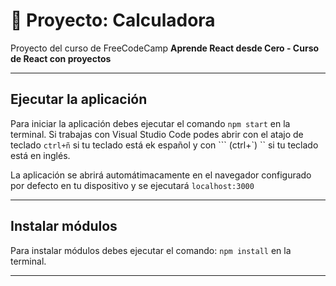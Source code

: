 # :book: Proyecto: Calculadora

Proyecto del curso de FreeCodeCamp **Aprende React desde Cero - Curso de React con proyectos**



---

## Ejecutar la aplicación

Para iniciar la aplicación debes ejecutar el comando `npm start` en la terminal. Si trabajas con Visual Studio Code podes abrir con el atajo de teclado `ctrl+ñ` si tu teclado está ek español y con ``` (ctrl+`) `` si tu teclado está en inglés.

La aplicación se abrirá automátimacamente en el navegador configurado por defecto en tu dispositivo y se ejecutará `localhost:3000`

---

## Instalar módulos

Para instalar módulos debes ejecutar el comando: `npm install` en la terminal.

---
